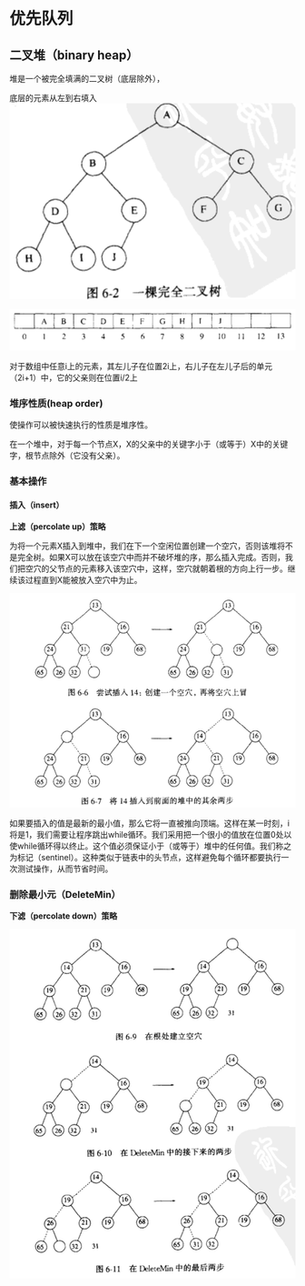 # 优先队列

## 二叉堆（binary heap）

堆是一个被完全填满的二叉树（底层除外），

底层的元素从左到右填入![img](image/readme/1641634634799.png)

![img](image/readme/1641634579647.png)

对于数组中任意i上的元素，其左儿子在位置2i上，右儿子在左儿子后的单元（2i+1）中，它的父亲则在位置i/2上

### 堆序性质(heap order)

使操作可以被快速执行的性质是堆序性。

在一个堆中，对于每一个节点X，X的父亲中的关键字小于（或等于）X中的关键字，根节点除外（它没有父亲）。

### 基本操作

#### 插入（insert）

**上滤（percolate up）策略**

为将一个元素X插入到堆中，我们在下一个空闲位置创建一个空穴，否则该堆将不是完全树。如果X可以放在该空穴中而并不破坏堆的序，那么插入完成。否则，我们把空穴的父节点的元素移入该空穴中，这样，空穴就朝着根的方向上行一步。继续该过程直到X能被放入空穴中为止。

![](image/readme/1641636142181.png)

如果要插入的值是最新的最小值，那么它将一直被推向顶端。这样在某一时刻，i将是1，我们需要让程序跳出while循环。我们采用把一个很小的值放在位置0处以使while循环得以终止。这个值必须保证小于（或等于）堆中的任何值。我们称之为标记（sentinel）。这种类似于链表中的头节点，这样避免每个循环都要执行一次测试操作，从而节省时间。

### 删除最小元（DeleteMin）

**下滤（percolate down）策略**

![](image/readme/1641637206488.png)
